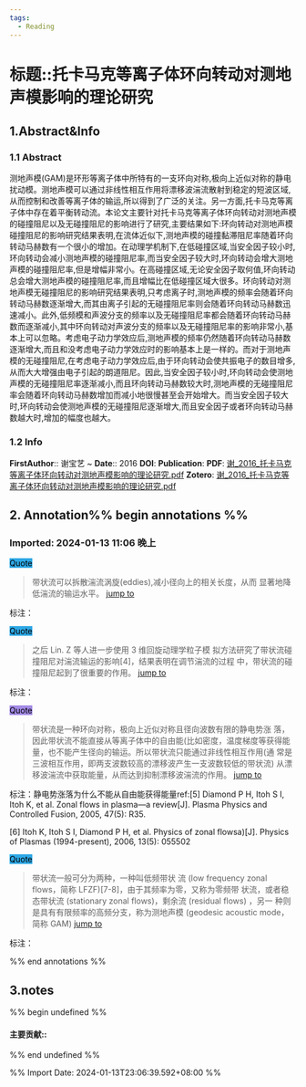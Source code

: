 ```yaml
---
tags:
  - Reading
---
```

# 标题::托卡马克等离子体环向转动对测地声模影响的理论研究

## 1.Abstract&Info
### 1.1 Abstract
测地声模(GAM)是环形等离子体中所特有的一支环向对称,极向上近似对称的静电扰动模。测地声模可以通过非线性相互作用将漂移波湍流散射到稳定的短波区域,从而控制和改善等离子体的输运,所以得到了广泛的关注。另一方面,托卡马克等离子体中存在着平衡转动流。本论文主要针对托卡马克等离子体环向转动对测地声模的碰撞阻尼以及无碰撞阻尼的影响进行了研究,主要结果如下:环向转动对测地声模碰撞阻尼的影响研究结果表明,在流体近似下,测地声模的碰撞黏滞阻尼率随着环向转动马赫数有一个很小的增加。在动理学机制下,在低碰撞区域,当安全因子较小时,环向转动会减小测地声模的碰撞阻尼率,而当安全因子较大时,环向转动会增大测地声模的碰撞阻尼率,但是增幅非常小。在高碰撞区域,无论安全因子取何值,环向转动总会增大测地声模的碰撞阻尼率,而且增幅比在低碰撞区域大很多。环向转动对测地声模无碰撞阻尼的影响研究结果表明,只考虑离子时,测地声模的频率会随着环向转动马赫数逐渐增大,而其由离子引起的无碰撞阻尼率则会随着环向转动马赫数迅速减小。此外,低频模和声波分支的频率以及无碰撞阻尼率都会随着环向转动马赫数而逐渐减小,其中环向转动对声波分支的频率以及无碰撞阻尼率的影响非常小,基本上可以忽略。考虑电子动力学效应后,测地声模的频率仍然随着环向转动马赫数逐渐增大,而且和没考虑电子动力学效应时的影响基本上是一样的。而对于测地声模的无碰撞阻尼,在考虑电子动力学效应后,由于环向转动会使共振电子的数目增多,从而大大增强由电子引起的朗道阻尼。因此,当安全因子较小时,环向转动会使测地声模的无碰撞阻尼率逐渐减小,而且环向转动马赫数较大时,测地声模的无碰撞阻尼率会随着环向转动马赫数增加而减小地很慢甚至会开始增大。而当安全因子较大时,环向转动会使测地声模的无碰撞阻尼逐渐增大,而且安全因子或者环向转动马赫数越大时,增加的幅度也越大。

### 1.2 Info
**FirstAuthor**:: 谢宝艺 
~
**Date**:: 2016
**DOI**: 
**Publication**: 
**PDF**: [谢_2016_托卡马克等离子体环向转动对测地声模影响的理论研究.pdf](file://C:\Users\lyx\Zotero\storage\5SYKQ9ZZ\谢_2016_托卡马克等离子体环向转动对测地声模影响的理论研究.pdf)
**Zotero**: [谢_2016_托卡马克等离子体环向转动对测地声模影响的理论研究.pdf](zotero://select/library/items/5SYKQ9ZZ)


## 2. Annotation%% begin annotations %%


### Imported: 2024-01-13 11:06 晚上


<mark style="background-color: #2ea8e5">Quote</mark>
>带状流可以拆散湍流涡旋(eddies),减小径向上的相关长度，从而 显著地降低湍流的输运水平。 [jump to](zotero://open-pdf/library/items/5SYKQ9ZZ?page=9&annotation=MLJREAY6)

标注：

<mark style="background-color: #2ea8e5">Quote</mark>
>之后 Lin. Z 等人进一步使用 3 维回旋动理学粒子模 拟方法研究了带状流碰撞阻尼对湍流输运的影响[4]，结果表明在调节湍流的过程 中，带状流的碰撞阻尼起到了很重要的作用。 [jump to](zotero://open-pdf/library/items/5SYKQ9ZZ?page=9&annotation=9374AME3)

标注：

<mark style="background-color: #a28ae5">Quote</mark>
>带状流是一种环向对称，极向上近似对称且径向波数有限的静电势涨 落，因此带状流不能直接从等离子体中的自由能(比如密度，温度梯度等获得能量，也不能产生径向的输运。所以带状流只能通过非线性相互作用(通 常是三波相互作用，即两支波数较高的漂移波产生一支波数较低的带状流) 从漂移波湍流中获取能量，从而达到抑制漂移波湍流的作用。 [jump to](zotero://open-pdf/library/items/5SYKQ9ZZ?page=9&annotation=EDF3MT97)

标注：静电势涨落为什么不能从自由能获得能量ref:[5] Diamond P H, Itoh S I, Itoh K, et al. Zonal flows in plasma—a review[J]. Plasma Physics and Controlled Fusion, 2005, 47(5): R35.

[6] Itoh K, Itoh S I, Diamond P H, et al. Physics of zonal flowsa)[J]. Physics of Plasmas (1994-present), 2006, 13(5): 055502

<mark style="background-color: #2ea8e5">Quote</mark>
>带状流一般可分为两种，一种叫低频带状 流 (low frequency zonal flows，简称 LFZF)[7-8]，由于其频率为零，又称为零频带 状流，或者稳态带状流 (stationary zonal flows)，剩余流 (residual flows) ，另一 种则是具有有限频率的高频分支，称为测地声模 (geodesic acoustic mode，简称 GAM) [jump to](zotero://open-pdf/library/items/5SYKQ9ZZ?page=10&annotation=S34TVLP9)

标注：



%% end annotations %%

## 3.notes
%% begin undefined %%
#### 主要贡献::



%% end undefined %%

%% Import Date: 2024-01-13T23:06:39.592+08:00 %%
